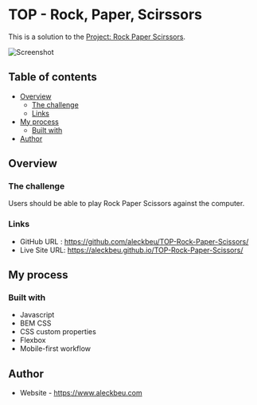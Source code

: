 # TOP - Rock, Paper, Scirssors

This is a solution to the [Project: Rock Paper Scirssors]([https://www.frontendmentor.io/challenges/order-summary-component-QlPmajDUj](https://www.theodinproject.com/lessons/foundations-rock-paper-scissors)).

![Screenshot](https://aleckbeu.github.io/TOP-Rock-Paper-Scissors/assets/images/screenshot.png)

## Table of contents

- [Overview](#overview)
  - [The challenge](#the-challenge)
  - [Links](#links)
- [My process](#my-process)
  - [Built with](#built-with)
- [Author](#author)

## Overview

### The challenge

Users should be able to play Rock Paper Scissors against the computer.

### Links

- GitHub URL : https://github.com/aleckbeu/TOP-Rock-Paper-Scissors/
- Live Site URL: https://aleckbeu.github.io/TOP-Rock-Paper-Scissors/

## My process

### Built with

- Javascript
- BEM CSS
- CSS custom properties
- Flexbox
- Mobile-first workflow

## Author

- Website - https://www.aleckbeu.com
